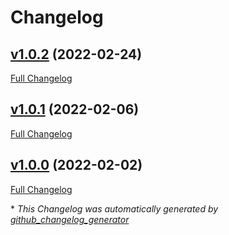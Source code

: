 # Changelog

## [v1.0.2](https://github.com/CSoellinger/silverstripe-rollbar/tree/v1.0.2) (2022-02-24)

[Full Changelog](https://github.com/CSoellinger/silverstripe-rollbar/compare/v1.0.1...v1.0.2)

## [v1.0.1](https://github.com/CSoellinger/silverstripe-rollbar/tree/v1.0.1) (2022-02-06)

[Full Changelog](https://github.com/CSoellinger/silverstripe-rollbar/compare/v1.0.0...v1.0.1)

## [v1.0.0](https://github.com/CSoellinger/silverstripe-rollbar/tree/v1.0.0) (2022-02-02)

[Full Changelog](https://github.com/CSoellinger/silverstripe-rollbar/compare/ca01b647ef29d70edeb4ec71dcafc8e15d1644f6...v1.0.0)



\* *This Changelog was automatically generated by [github_changelog_generator](https://github.com/github-changelog-generator/github-changelog-generator)*
